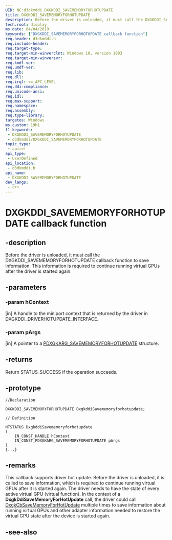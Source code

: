```yaml
---
UID: NC:d3dkmddi.DXGKDDI_SAVEMEMORYFORHOTUPDATE
title: DXGKDDI_SAVEMEMORYFORHOTUPDATE
description: Before the driver is unloaded, it must call the DXGKDDI_SAVEMEMORYFORHOTUPDATE callback function to save information.
tech.root: display
ms.date: 04/04/2019
keywords: ["DXGKDDI_SAVEMEMORYFORHOTUPDATE callback function"]
req.header: d3dkmddi.h
req.include-header: 
req.target-type: 
req.target-min-winverclnt: Windows 10, version 1903
req.target-min-winversvr: 
req.kmdf-ver: 
req.umdf-ver: 
req.lib: 
req.dll: 
req.irql: <= APC_LEVEL
req.ddi-compliance: 
req.unicode-ansi: 
req.idl: 
req.max-support: 
req.namespace: 
req.assembly: 
req.type-library: 
targetos: Windows
ms.custom: 19H1
f1_keywords:
 - DXGKDDI_SAVEMEMORYFORHOTUPDATE
 - d3dkmddi/DXGKDDI_SAVEMEMORYFORHOTUPDATE
topic_type:
 - apiref
api_type:
 - UserDefined
api_location:
 - d3dkmddi.h
api_name:
 - DXGKDDI_SAVEMEMORYFORHOTUPDATE
dev_langs:
 - c++
---
```


# DXGKDDI_SAVEMEMORYFORHOTUPDATE callback function


## -description

Before the driver is unloaded, it must call the DXGKDDI_SAVEMEMORYFORHOTUPDATE callback function to save information. This information is required to continue running virtual GPUs after the driver is started again.

## -parameters

### -param hContext

[in] A handle to the miniport context that is returned by the driver in DXGKDDI_DRIVERHOTUPDATE_INTERFACE.

### -param pArgs

[in] A pointer to a [PDXGKARG_SAVEMEMORYFORHOTUPDATE](ns-d3dkmddi-dxgkarg_savememoryforhotupdate.md) structure.

## -returns

Return STATUS_SUCCESS if the operation succeeds.

## -prototype

```
//Declaration

DXGKDDI_SAVEMEMORYFORHOTUPDATE DxgkddiSavememoryforhotupdate; 

// Definition

NTSTATUS DxgkddiSavememoryforhotupdate 
(
	IN_CONST_HANDLE hContext
	IN_CONST_PDXGKARG_SAVEMEMORYFORHOTUPDATE pArgs
)
{...}

```

## -remarks

This callback supports driver hot update. Before the driver is unloaded, it is called to save information, which is required to continue running virtual GPUs after it is started again. The driver needs to have the state of every active virtual GPU (virtual function). In the context of a **DxgkDdiSaveMemoryForHotUpdate** call, the driver could call [DxgkCbSaveMemoryForHotUpdate](nc-d3dkmddi-dxgkcb_savememoryforhotupdate.md) multiple times to save information about running virtual GPUs and other adapter information needed to restore the virtual GPU state after the device is started again.

## -see-also

